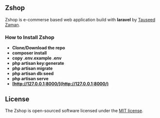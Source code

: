 
## Zshop 

Zshop is e-commerse based web application build with **laravel** by [Tauseed Zaman](https://github.com/tauseedzaman).
### How to Install Zshop 

- **Clone/Download the repo**
- **composer install**
- **copy .env.example .env**
- **php artisan key:generate**
- **php artisan migrate**
- **php artisan db:seed**
- **php artisan serve**
- **[http://127.0.0.1:8000/](http://127.0.0.1:8000/)**


## License

The Zshop is open-sourced software licensed under the [MIT license](https://opensource.org/licenses/MIT).

